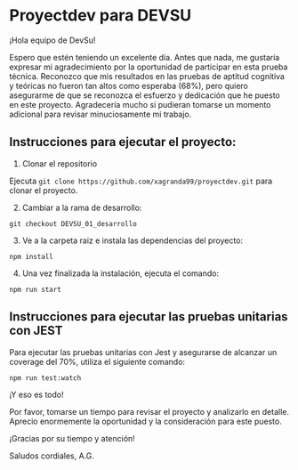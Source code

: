 # Proyectdev para DEVSU

¡Hola equipo de DevSu!

Espero que estén teniendo un excelente día. Antes que nada, me gustaría expresar mi agradecimiento por la oportunidad de participar en esta prueba técnica. Reconozco que mis resultados en las pruebas de aptitud cognitiva y teóricas no fueron tan altos como esperaba (68%), pero quiero asegurarme de que se reconozca el esfuerzo y dedicación que he puesto en este proyecto. Agradecería mucho si pudieran tomarse un momento adicional para revisar minuciosamente mi trabajo.

## Instrucciones para ejecutar el proyecto:

1. Clonar el repositorio

Ejecuta `git clone https://github.com/xagranda99/proyectdev.git` para clonar el proyecto.

2. Cambiar a la rama de desarrollo:

`git checkout DEVSU_01_desarrollo`

3. Ve a la carpeta raiz e instala las dependencias del proyecto:

`npm install`

4. Una vez finalizada la instalación, ejecuta el comando:

`npm run start`

## Instrucciones para ejecutar las pruebas unitarias con JEST

Para ejecutar las pruebas unitarias con Jest y asegurarse de alcanzar un coverage del 70%, utiliza el siguiente comando:

`npm run test:watch`

¡Y eso es todo!

Por favor, tomarse un tiempo para revisar el proyecto y analizarlo en detalle. Aprecio enormemente la oportunidad y la consideración para este puesto.

¡Gracias por su tiempo y atención!

Saludos cordiales,
A.G.
